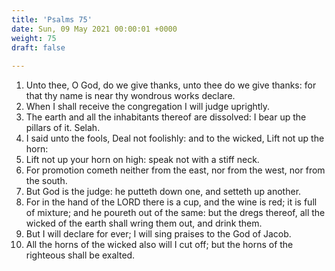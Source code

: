 ```yaml
---
title: 'Psalms 75'
date: Sun, 09 May 2021 00:00:01 +0000
weight: 75
draft: false
  
---
```


1. Unto thee, O God, do we give thanks, unto thee do we give thanks: for that thy name is near thy wondrous works declare.
2. When I shall receive the congregation I will judge uprightly.
3. The earth and all the inhabitants thereof are dissolved: I bear up the pillars of it. Selah.
4. I said unto the fools, Deal not foolishly: and to the wicked, Lift not up the horn:
5. Lift not up your horn on high: speak not with a stiff neck.
6. For promotion cometh neither from the east, nor from the west, nor from the south.
7. But God is the judge: he putteth down one, and setteth up another.
8. For in the hand of the LORD there is a cup, and the wine is red; it is full of mixture; and he poureth out of the same: but the dregs thereof, all the wicked of the earth shall wring them out, and drink them.
9. But I will declare for ever; I will sing praises to the God of Jacob.
10. All the horns of the wicked also will I cut off; but the horns of the righteous shall be exalted.
